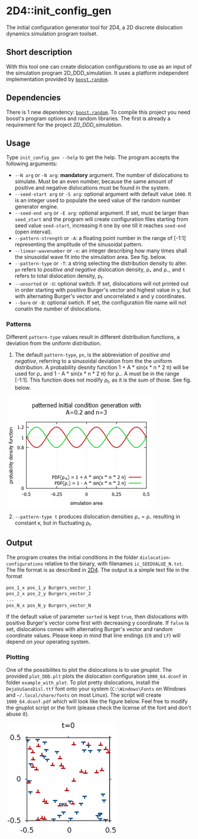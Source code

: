﻿# 2D4::init_config_gen
The initial configuration generator tool for 2D4, a 2D discrete dislocation dynamics simulation program toolset.

## Short description
With this tool one can create dislocation configurations to use as an input of the simulation program 2D_DDD_simulation. It uses a platform independent implementation provided by [`boost.random`](https://www.boost.org/doc/libs/1_70_0/doc/html/boost_random.html).

## Dependencies
There is 1 new dependency: [`boost.random`](https://www.boost.org/doc/libs/1_70_0/doc/html/boost_random.html). To compile this project you need boost's program options and random libraries. The first is already a requirement for the project *2D_DDD_simulation*.

## Usage
Type `init_config_gen --help` to get the help. The program accepts the following arguments:
* `--N arg` or `-N arg`: **mandatory** argument. The number of dislocations to simulate. Must be an even number, because the same amount of positive and negative dislocations must be found in the system.
* `--seed-start arg` or `-S arg`: optional argument with default value `1000`. It is an integer used to populate the seed value of the random number generator engine.
* `--seed-end arg` or `-E arg`: optional argument. If set, must be larger than `seed_start` and the program will create configuration files starting from seed value `seed-start`, increasing it one by one till it reaches `seed-end` (open interval).
* `--pattern-strength` or `-A`: a floating point number in the range of [-1:1] representing the amplitude of the sinusoidal pattern.
* `--linear-wavenumber` or `-n`: an integer describing how many times shall the sinusoidal wave fit into the simulation area. See fig. below.
* `--pattern-type` or `-T`: a string selecting the distribution density to alter. `pn` refers to *positive and negative* dislocation density, ρ₊ and ρ₋, and `t` refers to total dislocation density, ρ<sub>t</sub>.
* `--unsorted` or `-U`: optional switch. If set, dislocations will not printed out in order starting with positive Burger's vector and highest value in y, but with alternating Burger's vector and uncorrelated x and y coordinates.
* `--bare` or `-B`: optional swtich. If set, the configuration file name will not conatin the number of dislocations.

### Patterns
Different `pattern-type` values result in different distribution functions, a deviation from the uniform distribution.

1. The default `pattern-type`, `pn`, is the abbreviation of *positive and negative*, referring to a sinusoidal deviation from the the uniform distribution. A probability desnity function 1 + A * sin(x * n * 2 π) will be used for ρ₊ and 1 - A * sin(x * n * 2 π) for ρ₋. A must be in the range [-1:1]. This function does not modify ρ<sub>t</sub>, as it is the sum of those. See fig. below.

![Illustration with A and n](README_files/init_pattern_gen.png "Figure to illustrate the effect of A and n")

2. `--pattern-type t` produces dislocation densities ρ₊ = ρ₋ resulting in constant κ, but in fluctuating ρ<sub>t</sub>.

## Output
The program creates the initial conditions in the folder `dislocation-configurations` relative to the binary, with filenames `ic_SEEDVALUE_N.txt`. The file format is as described in [2D4](https://github.com/danieltuzes/2D4). The output is a simple text file in the format
```
pos_1_x pos_1_y Burgers_vector_1
pos_2_x pos_2_y Burgers_vector_2
...
pos_N_x pos_N_y Burgers_vector_N

```
If the default value of parameter `sorted` is kept `true`, then dislocations with positive Burger's vector come first with decreasing y coordinate. If `false` is set, dislocations comes with alternating Burger's vector and random coordinate values. Please keep in mind that line endings (`CR` and `LF`) will depend on your operating system.

### Plotting
One of the possibilites to plot the dislocations is to use *gnuplot*. The provided `plot_DDD.plt` plots the dislocation configuration `1000_64.dconf` in folder `example_with_plot`. To plot pretty dislocations, install the `DejaVuSansDisl.ttf` font onto your system (`C:\Windows\Fonts` on Windows and `~/.local/share/fonts` on most Linux). The script will create `1000_64.dconf.pdf` which will look like the figure below. Feel free to modify the gnuplot script or the font (please check the license of the font and don't abuse it).

![Example of a plot of the dislocation configuration](README_files/dislocation_configuration.png "Example of a plot of the dislocation configuration")